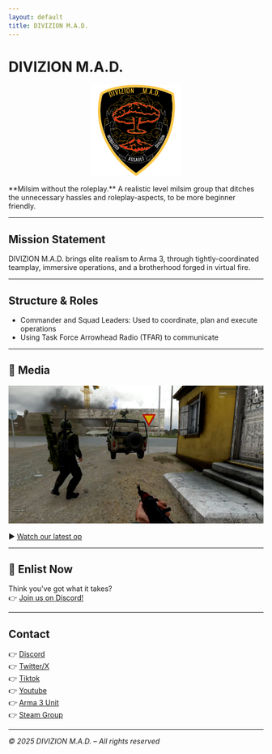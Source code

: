 ```yaml
---
layout: default
title: DIVIZION M.A.D.
---
```


<link rel="stylesheet" href="assets/css/style.css">

# DIVIZION M.A.D.
<p align="center">
  <img src="assets/images/logo.png" alt="DIVIZION M.A.D. Logo" width="180">
</p>
**Milsim without the roleplay.**  
A realistic level milsim group that ditches the unnecessary hassles and roleplay-aspects, to be more beginner friendly. 

---

## Mission Statement
DIVIZION M.A.D. brings elite realism to Arma 3, through tightly-coordinated teamplay, immersive operations, and a brotherhood forged in virtual fire.

---

## Structure & Roles
- Commander and Squad Leaders: Used to coordinate, plan and execute operations
- Using Task Force Arrowhead Radio (TFAR) to communicate

---

## 🎥 Media
![Arma 3 Op Screenshot](assets/images/arma-mad-screenshot.png)

▶️ [Watch our latest op](https://www.youtube.com/@DivizionM.A.D)

---

## 📝 Enlist Now
Think you’ve got what it takes?  
👉 [Join us on Discord!](https://discord.gg/tZ5FnVWxxM)


---

## Contact
👉 [Discord](https://discord.gg/tZ5FnVWxxM)  
👉 [Twitter/X](https://x.com/DivizionMAD)  
👉 [Tiktok](https://www.tiktok.com/@sejosboys)  
👉 [Youtube](https://www.youtube.com/@DivizionM.A.D)  
👉 [Arma 3 Unit](https://units.arma3.com/unit/dmad)  
👉 [Steam Group](https://steamcommunity.com/groups/divizionmad)

---

_© 2025 DIVIZION M.A.D. – All rights reserved_
